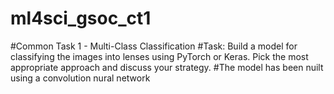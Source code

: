 # ml4sci_gsoc_ct1
#Common Task 1 - Multi-Class Classification
#Task: Build a model for classifying the images into lenses using PyTorch or Keras. Pick the most appropriate approach and discuss your strategy.
#The model has been nuilt using a convolution nural network
